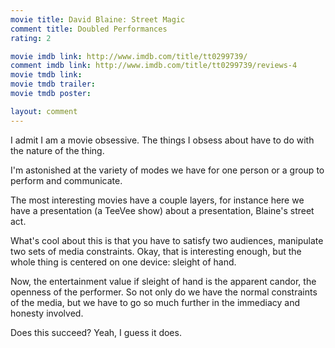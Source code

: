 ```yaml
---
movie title: David Blaine: Street Magic
comment title: Doubled Performances
rating: 2

movie imdb link: http://www.imdb.com/title/tt0299739/
comment imdb link: http://www.imdb.com/title/tt0299739/reviews-4
movie tmdb link: 
movie tmdb trailer: 
movie tmdb poster: 

layout: comment
---
```


I admit I am a movie obsessive. The things I obsess about have to do with the nature of the thing.

I'm astonished at the variety of modes we have for one person or a group to perform and communicate.

The most interesting movies have a couple layers, for instance here we have a presentation (a TeeVee show) about a presentation, Blaine's street act.

What's cool about this is that you have to satisfy two audiences, manipulate two sets of media constraints. Okay, that is interesting enough, but the whole thing is centered on one device: sleight of hand.

Now, the entertainment value if sleight of hand is the apparent candor, the openness of the performer. So not only do we have the normal constraints of the media, but we have to go so much further in the immediacy and honesty involved.

Does this succeed? Yeah, I guess it does.